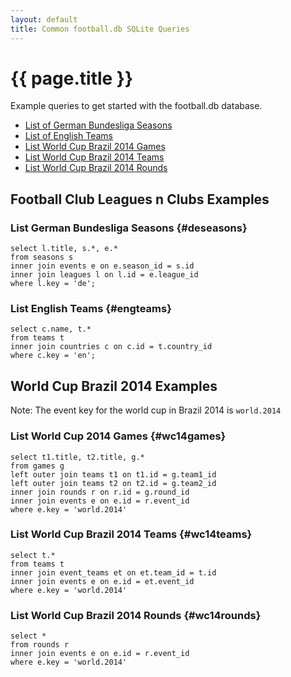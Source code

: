 ```yaml
---
layout: default
title: Common football.db SQLite Queries
---
```


# {{ page.title }}

Example queries to get started with the football.db database.

 - [List of German Bundesliga Seasons](#deseasons)
 - [List of English Teams](#engteams)
 - [List World Cup Brazil 2014 Games](#wc14games)
 - [List World Cup Brazil 2014 Teams](#wc14teams)
 - [List World Cup Brazil 2014 Rounds](#wc14rounds)


## Football Club Leagues n Clubs Examples

### List German Bundesliga Seasons   {#deseasons}


~~~
select l.title, s.*, e.*
from seasons s
inner join events e on e.season_id = s.id
inner join leagues l on l.id = e.league_id
where l.key = 'de';
~~~


### List English Teams   {#engteams}

~~~
select c.name, t.*
from teams t
inner join countries c on c.id = t.country_id
where c.key = 'en';
~~~



## World Cup Brazil 2014 Examples

Note: The event key for the world cup in Brazil 2014 is `world.2014`



### List World Cup 2014 Games   {#wc14games}


~~~
select t1.title, t2.title, g.*
from games g
left outer join teams t1 on t1.id = g.team1_id
left outer join teams t2 on t2.id = g.team2_id
inner join rounds r on r.id = g.round_id
inner join events e on e.id = r.event_id
where e.key = 'world.2014'
~~~


### List World Cup Brazil 2014 Teams   {#wc14teams}

~~~
select t.*
from teams t
inner join event_teams et on et.team_id = t.id
inner join events e on e.id = et.event_id
where e.key = 'world.2014'
~~~


###  List World Cup Brazil 2014 Rounds   {#wc14rounds}

~~~
select *
from rounds r
inner join events e on e.id = r.event_id
where e.key = 'world.2014'
~~~
